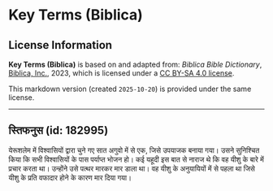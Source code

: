 # Key Terms (Biblica)

## License Information

**Key Terms (Biblica)** is based on and adapted from: _Biblica Bible Dictionary_, [Biblica, Inc.](https://www.biblica.com/), 2023, which is licensed under a [CC BY-SA 4.0 license](https://creativecommons.org/licenses/by-sa/4.0/legalcode.en).

This markdown version (created `2025-10-20`) is provided under the same license.



--------------------------------

## स्तिफनुस (id: 182995)

येरूशलेम में विश्वासियों द्वारा चुने गए सात अगुवो में से एक, जिसे उपयाजक बनाया गया। उसने सुनिश्चित किया कि सभी विश्वासियों के पास पर्याप्त भोजन हो। कई यहूदी इस बात से नाराज थे कि वह यीशु के बारे में प्रचार करता था। उन्होंने उसे पत्थर मारकर मार डाला था। वह यीशु के अनुयायियों में से पहला था जिसे यीशु के प्रति वफादार होने के कारण मार दिया गया।


